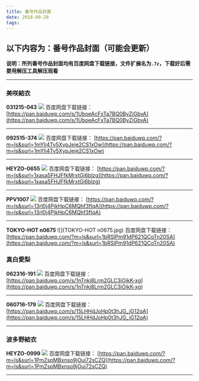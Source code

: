 ```yaml
---
title: 番号作品封面
date: 2018-09-20
tags:
---
```

## 以下内容为：番号作品封面（可能会更新）
**说明：所列番号作品封面均有百度网盘下载链接，文件扩展名为`.7z`，下载好后需要用解压工具解压观看**
<!--more-->
***
### 美咲結衣
**031215-043**
![](031215-043.jpg)
百度网盘下载链接：
[https://pan.baiduwp.com/s/1UboeAcFxTa7BQ0ByZiGbvA](https://pan.baiduwp.com/s/1UboeAcFxTa7BQ0ByZiGbvA)
***
**092515-374**
![](092515-374.jpg)
百度网盘下载链接：
[https://pan.baiduwp.com/?m=ls&surl=1mYIi4Ty5XypJeje2CS1xOw](https://pan.baiduwp.com/?m=ls&surl=1mYIi4Ty5XypJeje2CS1xOw)
***
**HEYZO-0655**
![](HEYZO-0655.jpg)
百度网盘下载链接：
[https://pan.baiduwp.com/?m=ls&surl=1xasa5FHJFfkMrxtGj6blzg](https://pan.baiduwp.com/?m=ls&surl=1xasa5FHJFfkMrxtGj6blzg)
***
**PPV1007**
![](PPV1007.jpg)
百度网盘下载链接：
[https://pan.baiduwp.com/?m=ls&surl=13rl0j4PjkHpC6MQhf3fIqA](https://pan.baiduwp.com/?m=ls&surl=13rl0j4PjkHpC6MQhf3fIqA)
***
**TOKYO-HOT n0675**
![](TOKYO-HOT n0675.jpg)
百度网盘下载链接：
[https://pan.baiduwp.com/?m=ls&surl=1bRSlPm91dP621QCoTn20SA](https://pan.baiduwp.com/?m=ls&surl=1bRSlPm91dP621QCoTn20SA)
### 真白愛梨
**062316-191**
![](062316-191.jpg)
百度网盘下载链接：
[https://pan.baiduwp.com/s/1nTnkj8Lrm2GLC3iOikK-xg](https://pan.baiduwp.com/s/1nTnkj8Lrm2GLC3iOikK-xg)
***
**060716-179**
![](060716-179.jpg)
百度网盘下载链接：
[https://pan.baiduwp.com/s/15LHHdJoHp0t3hJG_jG12qA](https://pan.baiduwp.com/s/15LHHdJoHp0t3hJG_jG12qA)
***
### 波多野結衣
**HEYZO-0999**
![](HEYZO-0999.jpg)
百度网盘下载链接：
[https://pan.baiduwp.com/?m=ls&surl=1PmZspMBxnso9jOui72sCZQ](https://pan.baiduwp.com/?m=ls&surl=1PmZspMBxnso9jOui72sCZQ)
***